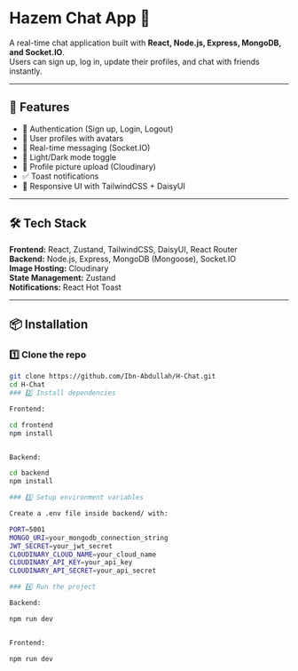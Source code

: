 # Hazem Chat App 💬

A real-time chat application built with **React, Node.js, Express, MongoDB, and Socket.IO**.  
Users can sign up, log in, update their profiles, and chat with friends instantly.  

---

## 🚀 Features
- 🔐 Authentication (Sign up, Login, Logout)
- 👤 User profiles with avatars
- 💬 Real-time messaging (Socket.IO)
- 🌙 Light/Dark mode toggle
- 📸 Profile picture upload (Cloudinary)
- ✅ Toast notifications
- 📱 Responsive UI with TailwindCSS + DaisyUI

---

## 🛠️ Tech Stack
**Frontend:** React, Zustand, TailwindCSS, DaisyUI, React Router  
**Backend:** Node.js, Express, MongoDB (Mongoose), Socket.IO  
**Image Hosting:** Cloudinary  
**State Management:** Zustand  
**Notifications:** React Hot Toast  

---

## 📦 Installation

### 1️⃣ Clone the repo
```bash
git clone https://github.com/Ibn-Abdullah/H-Chat.git
cd H-Chat
### 2️⃣ Install dependencies

Frontend:

cd frontend
npm install


Backend:

cd backend
npm install

### 3️⃣ Setup environment variables

Create a .env file inside backend/ with:

PORT=5001
MONGO_URI=your_mongodb_connection_string
JWT_SECRET=your_jwt_secret
CLOUDINARY_CLOUD_NAME=your_cloud_name
CLOUDINARY_API_KEY=your_api_key
CLOUDINARY_API_SECRET=your_api_secret

### 4️⃣ Run the project

Backend:

npm run dev


Frontend:

npm run dev

